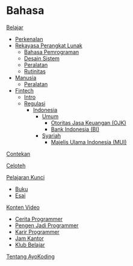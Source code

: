 # Bahasa

[Belajar](Bahasa%207511032d2a67436eae9dd2678df118fe/Belajar%20e4f383eabc5e4a86a061494585158ef6.md)

- [Perkenalan](Bahasa%207511032d2a67436eae9dd2678df118fe/Belajar%20e4f383eabc5e4a86a061494585158ef6/Perkenalan%20963e7481a0ad470b932eb3297d8bef7f.md)
- [Rekayasa Perangkat Lunak](Bahasa%207511032d2a67436eae9dd2678df118fe/Belajar%20e4f383eabc5e4a86a061494585158ef6/Rekayasa%20Perangkat%20Lunak%203f0e94ee34584b90ba15ae8f9bfedaf4.md)
  - [Bahasa Pemrograman](Bahasa%207511032d2a67436eae9dd2678df118fe/Belajar%20e4f383eabc5e4a86a061494585158ef6/Rekayasa%20Perangkat%20Lunak%203f0e94ee34584b90ba15ae8f9bfedaf4/Bahasa%20Pemrograman%207d9d603e8cc04ddb83d2c1ac200d7b43.md)
  - [Desain Sistem](Bahasa%207511032d2a67436eae9dd2678df118fe/Belajar%20e4f383eabc5e4a86a061494585158ef6/Rekayasa%20Perangkat%20Lunak%203f0e94ee34584b90ba15ae8f9bfedaf4/Desain%20Sistem%20f0a2d98498e849788f2193201de45057.md)
  - [Peralatan](Bahasa%207511032d2a67436eae9dd2678df118fe/Belajar%20e4f383eabc5e4a86a061494585158ef6/Rekayasa%20Perangkat%20Lunak%203f0e94ee34584b90ba15ae8f9bfedaf4/Peralatan%2003c6f0cbd987466bb4463a36765ed36e.md)
  - [Rutinitas](Bahasa%207511032d2a67436eae9dd2678df118fe/Belajar%20e4f383eabc5e4a86a061494585158ef6/Rekayasa%20Perangkat%20Lunak%203f0e94ee34584b90ba15ae8f9bfedaf4/Rutinitas%208e811c36fcd64f3cac28c42bf64eb6c7.md)
- [Manusia](Bahasa%207511032d2a67436eae9dd2678df118fe/Belajar%20e4f383eabc5e4a86a061494585158ef6/Manusia%20ae5463e4835848a49263a2ca5c7dc7ba.md)
  - [Peralatan](Bahasa%207511032d2a67436eae9dd2678df118fe/Belajar%20e4f383eabc5e4a86a061494585158ef6/Manusia%20ae5463e4835848a49263a2ca5c7dc7ba/Peralatan%2096d1f3e03b8e4ed6be8202231b1bd71e.md)
- [Fintech](Bahasa%207511032d2a67436eae9dd2678df118fe/Belajar%20e4f383eabc5e4a86a061494585158ef6/Fintech%20165ecfcbaa4780109d43c53bc9aebff7.md)
  - [Intro](Bahasa%207511032d2a67436eae9dd2678df118fe/Belajar%20e4f383eabc5e4a86a061494585158ef6/Fintech%20165ecfcbaa4780109d43c53bc9aebff7/Intro%20165ecfcbaa478012b646f06931567f54.md)
  - [Regulasi](Bahasa%207511032d2a67436eae9dd2678df118fe/Belajar%20e4f383eabc5e4a86a061494585158ef6/Fintech%20165ecfcbaa4780109d43c53bc9aebff7/Regulasi%20165ecfcbaa4780008361ef3dfee89307.md)
    - [Indonesia](Bahasa%207511032d2a67436eae9dd2678df118fe/Belajar%20e4f383eabc5e4a86a061494585158ef6/Fintech%20165ecfcbaa4780109d43c53bc9aebff7/Regulasi%20165ecfcbaa4780008361ef3dfee89307/Indonesia%20165ecfcbaa4780a5a033c1ca942c20c6.md)
      - [Umum](Bahasa%207511032d2a67436eae9dd2678df118fe/Belajar%20e4f383eabc5e4a86a061494585158ef6/Fintech%20165ecfcbaa4780109d43c53bc9aebff7/Regulasi%20165ecfcbaa4780008361ef3dfee89307/Indonesia%20165ecfcbaa4780a5a033c1ca942c20c6/Umum%20165ecfcbaa4780a98d79e8d3144f34d3.md)
        - [Otoritas Jasa Keuangan (OJK)](<Bahasa%207511032d2a67436eae9dd2678df118fe/Belajar%20e4f383eabc5e4a86a061494585158ef6/Fintech%20165ecfcbaa4780109d43c53bc9aebff7/Regulasi%20165ecfcbaa4780008361ef3dfee89307/Indonesia%20165ecfcbaa4780a5a033c1ca942c20c6/Umum%20165ecfcbaa4780a98d79e8d3144f34d3/Otoritas%20Jasa%20Keuangan%20(OJK)%20165ecfcbaa4780aea43de0a6671c9b12.md>)
        - [Bank Indonesia (BI)](<Bahasa%207511032d2a67436eae9dd2678df118fe/Belajar%20e4f383eabc5e4a86a061494585158ef6/Fintech%20165ecfcbaa4780109d43c53bc9aebff7/Regulasi%20165ecfcbaa4780008361ef3dfee89307/Indonesia%20165ecfcbaa4780a5a033c1ca942c20c6/Umum%20165ecfcbaa4780a98d79e8d3144f34d3/Bank%20Indonesia%20(BI)%20165ecfcbaa478062a838ebbea085a4c0.md>)
      - [Syariah](Bahasa%207511032d2a67436eae9dd2678df118fe/Belajar%20e4f383eabc5e4a86a061494585158ef6/Fintech%20165ecfcbaa4780109d43c53bc9aebff7/Regulasi%20165ecfcbaa4780008361ef3dfee89307/Indonesia%20165ecfcbaa4780a5a033c1ca942c20c6/Syariah%20165ecfcbaa47802fb285eb4a95d00aa9.md)
        - [Majelis Ulama Indonesia (MUI)](<Bahasa%207511032d2a67436eae9dd2678df118fe/Belajar%20e4f383eabc5e4a86a061494585158ef6/Fintech%20165ecfcbaa4780109d43c53bc9aebff7/Regulasi%20165ecfcbaa4780008361ef3dfee89307/Indonesia%20165ecfcbaa4780a5a033c1ca942c20c6/Syariah%20165ecfcbaa47802fb285eb4a95d00aa9/Majelis%20Ulama%20Indonesia%20(MUI)%20165ecfcbaa4780bbbeebc8bb6b027fb9.md>)

[Contekan](Bahasa%207511032d2a67436eae9dd2678df118fe/Contekan%20fc686d3e6fa04512a062bb6237d66404.md)

[Celoteh](Bahasa%207511032d2a67436eae9dd2678df118fe/Celoteh%20f686403488254c9ca43c238bde8fd3dc.md)

[Pelajaran Kunci](Bahasa%207511032d2a67436eae9dd2678df118fe/Pelajaran%20Kunci%201b2a125e2ac4486ebf42d362c6f489c6.md)

- [Buku](Bahasa%207511032d2a67436eae9dd2678df118fe/Pelajaran%20Kunci%201b2a125e2ac4486ebf42d362c6f489c6/Buku%20cd60acc924b24252857cb0f1401b425a.md)
- [Esai](Bahasa%207511032d2a67436eae9dd2678df118fe/Pelajaran%20Kunci%201b2a125e2ac4486ebf42d362c6f489c6/Esai%20ec69138a314b412f8ce3131378316e23.md)

[Konten Video](Bahasa%207511032d2a67436eae9dd2678df118fe/Konten%20Video%2008f039b9b4fa4e34a6e4aff69e81e17a.md)

- [Cerita Programmer](Bahasa%207511032d2a67436eae9dd2678df118fe/Konten%20Video%2008f039b9b4fa4e34a6e4aff69e81e17a/Cerita%20Programmer%20682b9e8e2c8947c2b3a9f232a1f41e93.md)
- [Pengen Jadi Programmer](Bahasa%207511032d2a67436eae9dd2678df118fe/Konten%20Video%2008f039b9b4fa4e34a6e4aff69e81e17a/Pengen%20Jadi%20Programmer%206ca0618e87504dbdb810114ece5a9d92.md)
- [Karir Programmer](Bahasa%207511032d2a67436eae9dd2678df118fe/Konten%20Video%2008f039b9b4fa4e34a6e4aff69e81e17a/Karir%20Programmer%20ae87612168fa4df2ba07a6d22da551c5.md)
- [Jam Kantor](Bahasa%207511032d2a67436eae9dd2678df118fe/Konten%20Video%2008f039b9b4fa4e34a6e4aff69e81e17a/Jam%20Kantor%204b15173c68e24c19bd706f9a33525768.md)
- [Klub Belajar](Bahasa%207511032d2a67436eae9dd2678df118fe/Konten%20Video%2008f039b9b4fa4e34a6e4aff69e81e17a/Klub%20Belajar%209b1158d9f36a44108d114687f3209854.md)

[Tentang AyoKoding](Bahasa%207511032d2a67436eae9dd2678df118fe/Tentang%20AyoKoding%207c73df170aa74f02884988eaf2344f2b.md)
